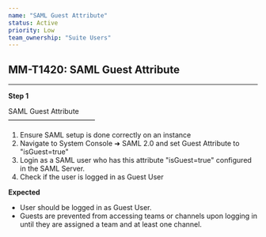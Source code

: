 ```yaml
---
name: "SAML Guest Attribute"
status: Active
priority: Low
team_ownership: "Suite Users"
---
```


## MM-T1420: SAML Guest Attribute

---

**Step 1**

SAML Guest Attribute\
–––––––––––––––––––––––––

1. Ensure SAML setup is done correctly on an instance
2. Navigate to System Console ➜ SAML 2.0 and set Guest Attribute to "isGuest=true"
3. Login as a SAML user who has this attribute "isGuest=true" configured in the SAML Server.
4. Check if the user is logged in as Guest User

**Expected**

- User should be logged in as Guest User.
- Guests are prevented from accessing teams or channels upon logging in until they are assigned a team and at least one channel.
